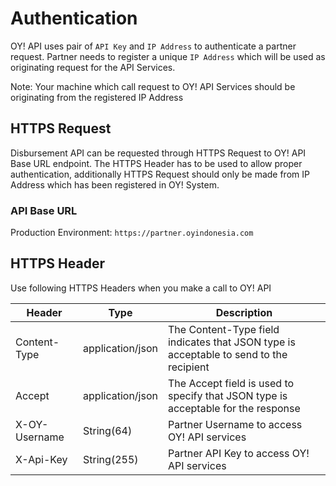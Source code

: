# Authentication

OY! API uses pair of `API Key` and `IP Address` to authenticate a partner request. Partner needs to register a unique `IP Address` which will be used as originating request for the API Services.

<aside class="warning">
Note: Your machine which call request to OY! API Services should be originating from the registered IP Address
</aside>

## HTTPS Request

Disbursement API can be requested through HTTPS Request to OY! API Base URL endpoint. The HTTPS Header has to be used to allow proper authentication, additionally HTTPS Request should only be made from IP Address which has been registered in OY! System.

### API Base URL

Production Environment: `https://partner.oyindonesia.com`

## HTTPS Header

Use following HTTPS Headers when you make a call to OY! API

Header | Type | Description
------ | ----- | -----------
Content-Type | application/json | The Content-Type field indicates that JSON type is acceptable to send to the recipient
Accept | application/json | The Accept field is used to specify that JSON type is acceptable for the response
X-OY-Username | String(64) | Partner Username to access OY! API services
X-Api-Key | String(255) | Partner API Key to access OY! API services
